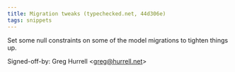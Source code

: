 ```yaml
---
title: Migration tweaks (typechecked.net, 44d306e)
tags: snippets
---
```


Set some null constraints on some of the model migrations to tighten things up.

Signed-off-by: Greg Hurrell &lt;greg@hurrell.net&gt;
